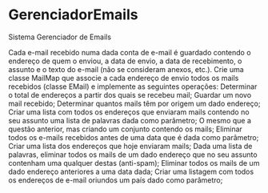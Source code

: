 # GerenciadorEmails
Sistema Gerenciador de Emails

Cada e-mail recebido numa dada conta de e-mail é guardado contendo o endereço de quem o enviou, a data de envio, a data de recebimento, o assunto e o texto do e-mail (não se consideram anexos, etc.).
Crie uma classe MailMap que associe a cada endereço de envio todos os mails recebidos (classe EMail) e implemente as seguintes operações:
Determinar o total de endereços a partir dos quais se recebeu mail;
Guardar um novo mail recebido;
Determinar quantos mails têm por origem um dado endereço;
Criar uma lista com todos os endereços que enviaram mails contendo no seu assunto uma lista de palavras dada como parâmetro;
O mesmo que a questão anterior, mas criando um conjunto contendo os mails;
Eliminar todos os e-mails recebidos antes de uma data que é dada como parâmetro;
Criar uma lista dos endereços que hoje enviaram mails;
Dada uma lista de palavras, eliminar todos os mails de um dado endereço que no seu assunto contenham uma qualquer destas (anti-spam);
Eliminar todos os mails de um dado endereço anteriores a uma data dada;
Criar uma listagem com todos os endereços de e-mail oriundos um país dado como parâmetro;

